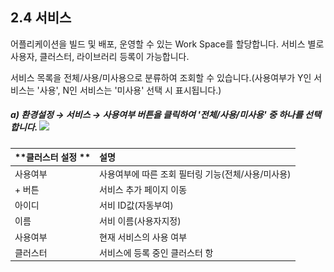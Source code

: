 ## 2.4 서비스

어플리케이션을 빌드 및 배포, 운영할 수 있는 Work Space를 할당합니다. 서비스 별로 사용자, 클러스터, 라이브러리 등록이 가능합니다.

서비스 목록을 전체/사용/미사용으로 분류하여 조회할 수 있습니다.\(사용여부가 Y인 서비스는 '사용', N인 서비스는 '미사용' 선택 시 표시됩니다.\)

##### a\)    환경설정 → 서비스 →  사용여부 버튼을 클릭하여 '전체/사용/미사용' 중 하나를 선택합니다. ![](/assets/서비스조회.png)

| **클러스터 설정 ** | **설명** |
| :--- | :--- |
| 사용여부 | 사용여부에 따른 조회 필터링 기능\(전체/사용/미사용\) |
| + 버튼 | 서비스 추가 페이지 이동 |
| 아이디 | 서비 ID값\(자동부여\) |
| 이름 | 서비 이름\(사용자지정\) |
| 사용여부 | 현재 서비스의 사용 여부 |
| 클러스터   | 서비스에 등록 중인 클러스터 항 |



